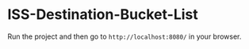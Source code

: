 # ISS-Destination-Bucket-List

Run the project and then go to ```http://localhost:8080/``` in your browser.
